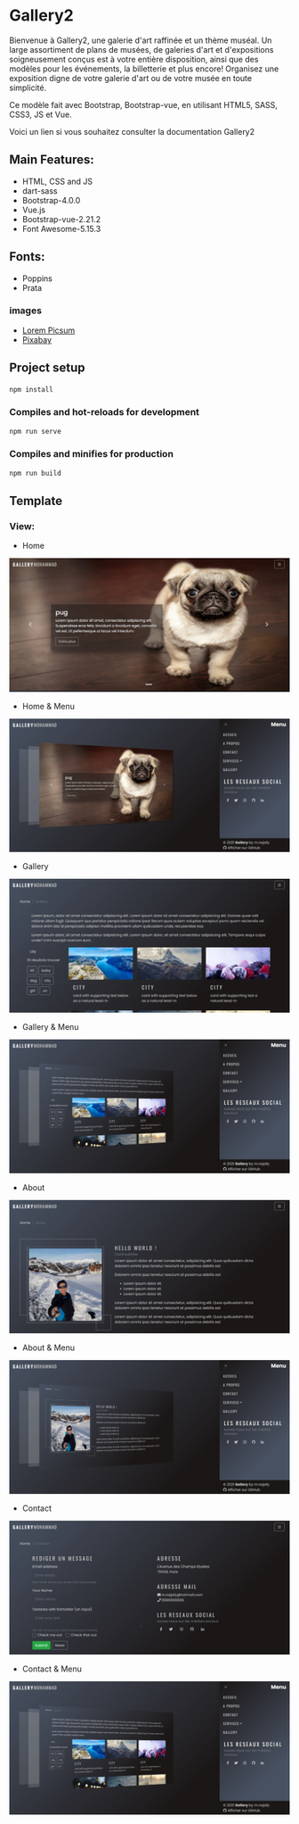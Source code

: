 # Gallery2

Bienvenue à Gallery2, une galerie d'art raffinée et un thème muséal. Un large assortiment de plans de musées, de galeries d'art et d'expositions soigneusement conçus est à votre entière disposition, ainsi que des modèles pour les événements, la billetterie et plus encore! Organisez une exposition digne de votre galerie d'art ou de votre musée en toute simplicité.

Ce modèle fait avec Bootstrap, Bootstrap-vue, en utilisant HTML5, SASS, CSS3, JS et Vue.

Voici un lien si vous souhaitez consulter la documentation Gallery2

## Main Features:

* HTML, CSS and JS
* dart-sass
* Bootstrap-4.0.0
* Vue.js
* Bootstrap-vue-2.21.2
* Font Awesome-5.15.3

## Fonts:

* Poppins
* Prata

### images

* [Lorem Picsum](https://picsum.photos/)
* [Pixabay](https://pixabay.com/fr/)

## Project setup
```
npm install
```

### Compiles and hot-reloads for development
```
npm run serve
```

### Compiles and minifies for production
```
npm run build
```

## Template

### View:

* Home

![Template Gallery Home](https://github.com/mnajafy/gallery2/blob/master/home.jpeg)

* Home & Menu

![Template Gallery Home](https://github.com/mnajafy/gallery2/blob/master/home%26menu.jpeg)

* Gallery

![Template Gallery Home](https://github.com/mnajafy/gallery2/blob/master/gallery.jpeg)

* Gallery & Menu

![Template Gallery Home](https://github.com/mnajafy/gallery2/blob/master/gallery%26menu.jpeg)

* About

![Template Gallery Home](https://github.com/mnajafy/gallery2/blob/master/about.jpeg)

* About & Menu

![Template Gallery Home](https://github.com/mnajafy/gallery2/blob/master/about%26menu.jpeg)

* Contact

![Template Gallery Home](https://github.com/mnajafy/gallery2/blob/master/contact.jpeg)

* Contact & Menu

![Template Gallery Home](https://github.com/mnajafy/gallery2/blob/master/gallery%26menu.jpeg)
